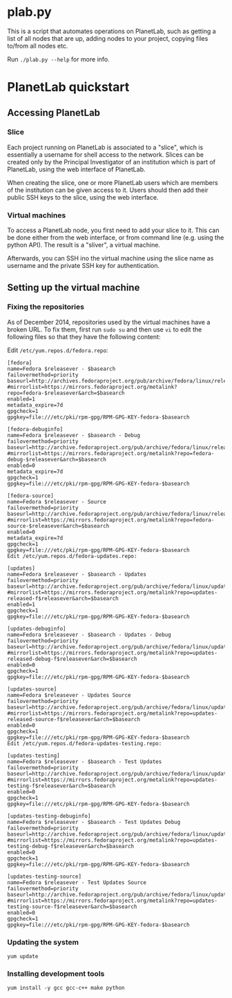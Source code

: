# plab.py

This is a script that automates operations on PlanetLab, such as getting a list of all nodes that are up,
adding nodes to your project, copying files to/from all nodes etc.

Run `./plab.py --help` for more info.

# PlanetLab quickstart

## Accessing PlanetLab

### Slice
Each project running on PlanetLab is associated to a "slice", which is essentially a username for shell access to the network. Slices can be created only by the Principal Investigator of an institution which is part of PlanetLab, using the web interface of PlanetLab.

When creating the slice, one or more PlanetLab users which are members of the institution can be given access to it. Users should then add their public SSH keys to the slice, using the web interface.

### Virtual machines
To access a PlanetLab node, you first need to add your slice to it. This can be done either from the web interface, or from command line (e.g. using the python API). The result is a "sliver", a virtual machine.

Afterwards, you can SSH ino the virtual machine using the slice name as username and the private SSH key for authentication.

## Setting up the virtual machine
### Fixing the repositories
As of December 2014, repositories used by the virtual machines have a broken URL.
To fix them, first run `sudo su` and then use `vi` to edit the following files so that they have the following content:

Edit `/etc/yum.repos.d/fedora.repo`:

```
[fedora]
name=Fedora $releasever - $basearch
failovermethod=priority
baseurl=http://archives.fedoraproject.org/pub/archive/fedora/linux/releases/$releasever/Everything/$basearch/os/
#mirrorlist=https://mirrors.fedoraproject.org/metalink?repo=fedora-$releasever&arch=$basearch
enabled=1
metadata_expire=7d
gpgcheck=1
gpgkey=file:///etc/pki/rpm-gpg/RPM-GPG-KEY-fedora-$basearch

[fedora-debuginfo]
name=Fedora $releasever - $basearch - Debug
failovermethod=priority
baseurl=http://archive.fedoraproject.org/pub/archive/fedora/linux/releases/$releasever/Everything/$basearch/debug/
#mirrorlist=https://mirrors.fedoraproject.org/metalink?repo=fedora-debug-$releasever&arch=$basearch
enabled=0
metadata_expire=7d
gpgcheck=1
gpgkey=file:///etc/pki/rpm-gpg/RPM-GPG-KEY-fedora-$basearch

[fedora-source]
name=Fedora $releasever - Source
failovermethod=priority
baseurl=http://archive.fedoraproject.org/pub/archive/fedora/linux/releases/$releasever/Everything/source/SRPMS/
#mirrorlist=https://mirrors.fedoraproject.org/metalink?repo=fedora-source-$releasever&arch=$basearch
enabled=0
metadata_expire=7d
gpgcheck=1
gpgkey=file:///etc/pki/rpm-gpg/RPM-GPG-KEY-fedora-$basearch
Edit /etc/yum.repos.d/fedora-updates.repo:

[updates]
name=Fedora $releasever - $basearch - Updates
failovermethod=priority
baseurl=http://archive.fedoraproject.org/pub/archive/fedora/linux/updates/$releasever/$basearch/
#mirrorlist=https://mirrors.fedoraproject.org/metalink?repo=updates-released-f$releasever&arch=$basearch
enabled=1
gpgcheck=1
gpgkey=file:///etc/pki/rpm-gpg/RPM-GPG-KEY-fedora-$basearch

[updates-debuginfo]
name=Fedora $releasever - $basearch - Updates - Debug
failovermethod=priority
baseurl=http://archive.fedoraproject.org/pub/archive/fedora/linux/updates/$releasever/$basearch/debug/
#mirrorlist=https://mirrors.fedoraproject.org/metalink?repo=updates-released-debug-f$releasever&arch=$basearch
enabled=0
gpgcheck=1
gpgkey=file:///etc/pki/rpm-gpg/RPM-GPG-KEY-fedora-$basearch

[updates-source]
name=Fedora $releasever - Updates Source
failovermethod=priority
baseurl=http://archive.fedoraproject.org/pub/archive/fedora/linux/updates/$releasever/SRPMS/
#mirrorlist=https://mirrors.fedoraproject.org/metalink?repo=updates-released-source-f$releasever&arch=$basearch
enabled=0
gpgcheck=1
gpgkey=file:///etc/pki/rpm-gpg/RPM-GPG-KEY-fedora-$basearch
Edit /etc/yum.repos.d/fedora-updates-testing.repo:

[updates-testing]
name=Fedora $releasever - $basearch - Test Updates
failovermethod=priority
baseurl=http://archive.fedoraproject.org/pub/archive/fedora/linux/updates/testing/$releasever/$basearch/
#mirrorlist=https://mirrors.fedoraproject.org/metalink?repo=updates-testing-f$releasever&arch=$basearch
enabled=0
gpgcheck=1
gpgkey=file:///etc/pki/rpm-gpg/RPM-GPG-KEY-fedora-$basearch

[updates-testing-debuginfo]
name=Fedora $releasever - $basearch - Test Updates Debug
failovermethod=priority
baseurl=http://archive.fedoraproject.org/pub/archive/fedora/linux/updates/testing/$releasever/$basearch/debug/
#mirrorlist=https://mirrors.fedoraproject.org/metalink?repo=updates-testing-debug-f$releasever&arch=$basearch
enabled=0
gpgcheck=1
gpgkey=file:///etc/pki/rpm-gpg/RPM-GPG-KEY-fedora-$basearch

[updates-testing-source]
name=Fedora $releasever - Test Updates Source
failovermethod=priority
baseurl=http://archive.fedoraproject.org/pub/archive/fedora/linux/updates/testing/$releasever/SRPMS/
#mirrorlist=https://mirrors.fedoraproject.org/metalink?repo=updates-testing-source-f$releasever&arch=$basearch
enabled=0
gpgcheck=1
gpgkey=file:///etc/pki/rpm-gpg/RPM-GPG-KEY-fedora-$basearch
```

### Updating the system

```
yum update
```

### Installing development tools
```
yum install -y gcc gcc-c++ make python
```
